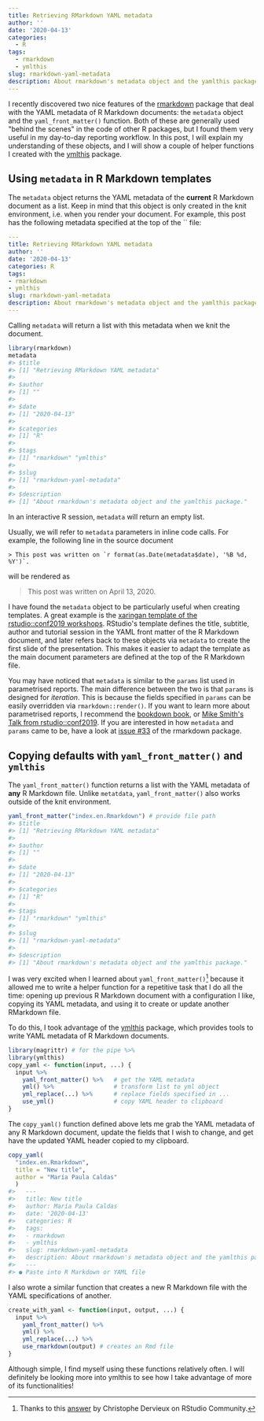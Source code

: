 ```yaml
---
title: Retrieving RMarkdown YAML metadata
author: ''
date: '2020-04-13'
categories:
  - R
tags:
  - rmarkdown
  - ymlthis
slug: rmarkdown-yaml-metadata
description: About rmarkdown's metadata object and the yamlthis package.
---
```


I recently discovered two nice features of the [rmarkdown](https://github.com/rstudio/rmarkdown/) package that deal with the YAML metadata of R Markdown documents: the `metadata` object and the `yaml_front_matter()` function. Both of these are generally used "behind the scenes" in the code of other R packages, but I found them very useful in my day-to-day reporting workflow. In this post, I will explain my understanding of these objects, and I will show a couple of helper functions I created with the [ymlthis](https://ymlthis.r-lib.org/index.html) package.  



## Using `metadata` in R Markdown templates

The `metadata` object returns the YAML metadata of the __current__ R Markdown document as a list. Keep in mind that this object is only created in the knit environment, i.e. when you render your document. For example, this post has the following metadata specified at the top of the `` file:

```yaml
---
title: Retrieving RMarkdown YAML metadata
author: ''
date: '2020-04-13'
categories: R
tags:
- rmarkdown
- ymlthis
slug: rmarkdown-yaml-metadata
description: About rmarkdown's metadata object and the yamlthis package.
---

```

Calling `metadata` will return a list with this metadata when we knit the document.

```r 
library(rmarkdown)
metadata
#> $title
#> [1] "Retrieving RMarkdown YAML metadata"
#> 
#> $author
#> [1] ""
#> 
#> $date
#> [1] "2020-04-13"
#> 
#> $categories
#> [1] "R"
#> 
#> $tags
#> [1] "rmarkdown" "ymlthis"  
#> 
#> $slug
#> [1] "rmarkdown-yaml-metadata"
#> 
#> $description
#> [1] "About rmarkdown's metadata object and the yamlthis package."

```

In an interactive R session, `metadata` will return an empty list.

Usually, we will refer to `metadata` parameters in inline code calls. For example, the following line in the source document

```
> This post was written on `r format(as.Date(metadata$date), '%B %d, %Y')`.
```

will be rendered as

> This post was written on April 13, 2020.

I have found the `metadata` object to be particularly useful when creating templates. A great example is the [xaringan template of the rstudio::conf2019 workshops](https://github.com/rstudio-conf-2020/slide-templates/blob/master/xaringan/index.). RStudio's template defines the title, subtitle, author and tutorial session in the YAML front matter of the R Markdown document, and later refers back to these objects via `metadata` to create the first slide of the presentation. This makes it easier to adapt the template as the main document parameters are defined at the top of the R Markdown file.

You may have noticed that `metadata` is similar to the `params` list used in parametrised reports. The main difference between the two is that `params` is designed for _iteration_. This is because the fields specified in `params` can be easily overridden via `rmarkdown::render()`. If you want to learn more about parametrised reports, I recommend the [bookdown book](https://bookdown.org/yihui/rmarkdown/parameterized-reports.html), or [Mike Smith's Talk from rstudio::conf2019](https://resources.rstudio.com/rstudio-conf-2019/the-lazy-and-easily-distracted-report-writer-using-rmarkdown-and-parameterised-reports). If you are interested in how `metadata` and `params` came to be, have a look at [issue #33](https://github.com/rstudio/rmarkdown/issues/33) of the rmarkdown package.

## Copying defaults with `yaml_front_matter()` and `ymlthis`

The `yaml_front_matter()` function returns a list with the YAML metadata of __any__ R Markdown file. Unlike `metatdata`, `yaml_front_matter()` also works outside of the knit environment.

```r 
yaml_front_matter("index.en.Rmarkdown") # provide file path
#> $title
#> [1] "Retrieving RMarkdown YAML metadata"
#> 
#> $author
#> [1] ""
#> 
#> $date
#> [1] "2020-04-13"
#> 
#> $categories
#> [1] "R"
#> 
#> $tags
#> [1] "rmarkdown" "ymlthis"  
#> 
#> $slug
#> [1] "rmarkdown-yaml-metadata"
#> 
#> $description
#> [1] "About rmarkdown's metadata object and the yamlthis package."

```

I was very excited when I learned about `yaml_front_matter()`[^community] because it allowed me to write a helper function for a repetitive task that I do all the time: opening up previous R Markdown document with a configuration I like, copying its YAML metadata, and using it to create or update another RMarkdown file.

[^community]: Thanks to this [answer](https://community.rstudio.com/t/how-can-i-read-parse-the-metadata-from-an-rmarkdown-file/47886/8) by Christophe Dervieux on RStudio Community.

To do this, I took advantage of the [ymlthis](https://ymlthis.r-lib.org/index.html) package, which provides tools to write YAML metadata of R Markdown documents.

```r 
library(magrittr) # for the pipe %>%
library(ymlthis)
copy_yaml <- function(input, ...) {
  input %>% 
    yaml_front_matter() %>%   # get the YAML metadata
    yml() %>%                 # transform list to yml object
    yml_replace(...) %>%      # replace fields specified in ...
    use_yml()                 # copy YAML header to clipboard
}
```

The `copy_yaml()` function defined above lets me grab the YAML metadata of any R Markdown document, update the fields that I wish to change, and get have the updated YAML header copied to my clipboard.

```r 
copy_yaml(
  "index.en.Rmarkdown", 
  title = "New title", 
  author = "María Paula Caldas"
  )
#>   ---
#>   title: New title
#>   author: María Paula Caldas
#>   date: '2020-04-13'
#>   categories: R
#>   tags:
#>   - rmarkdown
#>   - ymlthis
#>   slug: rmarkdown-yaml-metadata
#>   description: About rmarkdown's metadata object and the yamlthis package.
#>   ---
#> ● Paste into R Markdown or YAML file
```

I also wrote a similar function that creates a new R Markdown file with the YAML specifications of another.

```r 
create_with_yaml <- function(input, output, ...) {
  input %>% 
    yaml_front_matter() %>%
    yml() %>%
    yml_replace(...) %>%
    use_rmarkdown(output) # creates an Rmd file
}
```

Although simple, I find myself using these functions relatively often. I will definitely be looking more into ymlthis to see how I take advantage of more of its functionalities!
